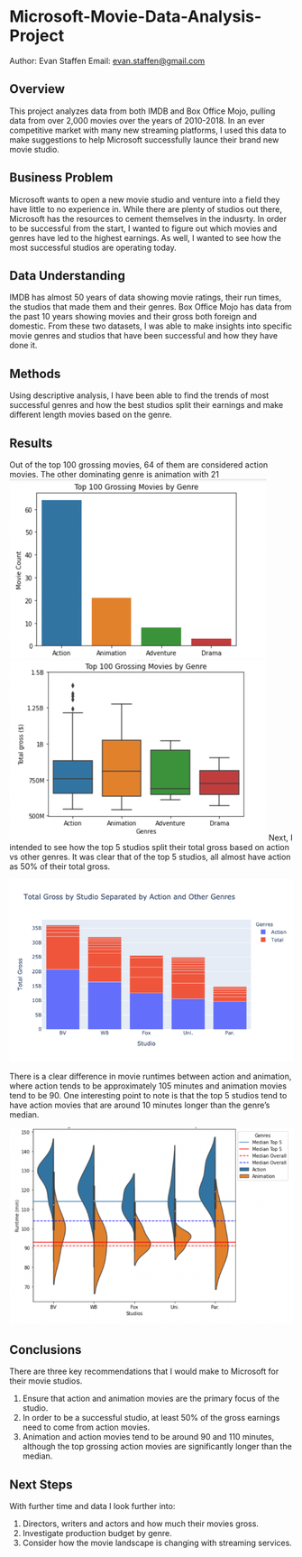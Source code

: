 # Microsoft-Movie-Data-Analysis-Project
Author: Evan Staffen
Email: evan.staffen@gmail.com

## Overview
This project analyzes data from both IMDB and Box Office Mojo, pulling data from over 2,000 movies over the years of 2010-2018. In an ever competitive market with many new streaming platforms, I used this data to make suggestions to help Microsoft successfully launce their brand new movie studio.
## Business Problem
Microsoft wants to open a new movie studio and venture into a field they have little to no experience in. While there are plenty of studios out there, Microsoft has the resources to cement themselves in the indusrty. In order to be successful from the start, I wanted to figure out which movies and genres have led to the highest earnings. As well, I wanted to see how the most successful studios are operating today.
## Data Understanding
IMDB has almost 50 years of data showing movie ratings, their run times, the studios that made them and their genres. Box Office Mojo has data from the past 10 years showing movies and their gross both foreign and domestic. From these two datasets, I was able to make insights into specific movie genres and studios that have been successful and how they have done it.
## Methods
Using descriptive analysis, I have been able to find the trends of most successful genres and how the best studios split their earnings and make different length movies based on the genre.
## Results
Out of the top 100 grossing movies, 64 of them are considered action movies.  The other dominating genre is animation with 21
![img](./Images/100Bar.png)
![img](./Images/100Box.png)
Next, I intended to see how the top 5 studios split their total gross based on action vs other genres. It was clear that of the top 5 studios, all almost have action as 50% of their total gross.

![img](./Images/GROSSbyGENRE.png)

There is a clear difference in movie runtimes between action and animation, where action tends to be approximately 105 minutes and animation movies tend to be 90. One interesting point to note is that the top 5 studios tend to have action movies that are around 10 minutes longer than the genre’s median.

![img](./Images/SWARMPLOT.png)

## Conclusions
There are three key recommendations that I would make to Microsoft for their movie studios.
1.	Ensure that action and animation movies are the primary focus of the studio.
2.	In order to be a successful studio, at least 50% of the gross earnings need to come from action movies.
3.	Animation and action movies tend to be around 90 and 110 minutes, although the top grossing action movies are significantly longer than the median.
## Next Steps
With further time and data I look further into:
1.	Directors, writers and actors and how much their movies gross.
2.	Investigate production budget by genre.
3.	Consider how the movie landscape is changing with streaming services.


